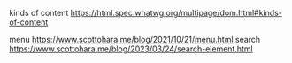 
kinds of content https://html.spec.whatwg.org/multipage/dom.html#kinds-of-content



menu https://www.scottohara.me/blog/2021/10/21/menu.html
search https://www.scottohara.me/blog/2023/03/24/search-element.html
